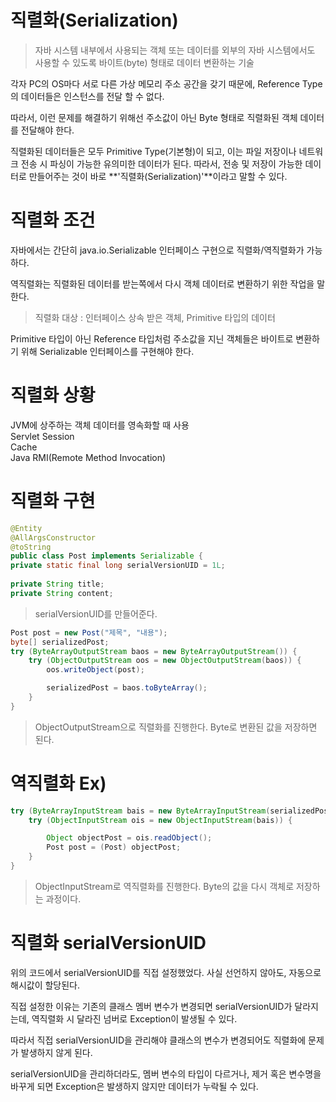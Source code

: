 # 직렬화(Serialization)
> 자바 시스템 내부에서 사용되는 객체 또는 데이터를 외부의 자바 시스템에서도 사용할 수 있도록 바이트(byte) 형태로 데이터 변환하는 기술

각자 PC의 OS마다 서로 다른 가상 메모리 주소 공간을 갖기 때문에, Reference Type의 데이터들은 인스턴스를 전달 할 수 없다.

따라서, 이런 문제를 해결하기 위해선 주소값이 아닌 Byte 형태로 직렬화된 객체 데이터를 전달해야 한다.

직렬화된 데이터들은 모두 Primitive Type(기본형)이 되고, 이는 파일 저장이나 네트워크 전송 시 파싱이 가능한 유의미한 데이터가 된다. 따라서, 전송 및 저장이 가능한 데이터로 만들어주는 것이 바로 **'직렬화(Serialization)'**이라고 말할 수 있다.

# 직렬화 조건
자바에서는 간단히 java.io.Serializable 인터페이스 구현으로 직렬화/역직렬화가 가능하다.

역직렬화는 직렬화된 데이터를 받는쪽에서 다시 객체 데이터로 변환하기 위한 작업을 말한다.

> 직렬화 대상 : 인터페이스 상속 받은 객체, Primitive 타입의 데이터

Primitive 타입이 아닌 Reference 타입처럼 주소값을 지닌 객체들은 바이트로 변환하기 위해 Serializable 인터페이스를 구현해야 한다.

# 직렬화 상황
JVM에 상주하는 객체 데이터를 영속화할 때 사용   
Servlet Session   
Cache   
Java RMI(Remote Method Invocation)

# 직렬화 구현
```java
@Entity
@AllArgsConstructor
@toString
public class Post implements Serializable {
private static final long serialVersionUID = 1L;
    
private String title;
private String content;
```  
> serialVersionUID를 만들어준다.
```java
Post post = new Post("제목", "내용");
byte[] serializedPost;
try (ByteArrayOutputStream baos = new ByteArrayOutputStream()) {
    try (ObjectOutputStream oos = new ObjectOutputStream(baos)) {
        oos.writeObject(post);

        serializedPost = baos.toByteArray();
    }
}
```
> ObjectOutputStream으로 직렬화를 진행한다. Byte로 변환된 값을 저장하면 된다.


# 역직렬화 Ex)
```java
try (ByteArrayInputStream bais = new ByteArrayInputStream(serializedPost)) {
    try (ObjectInputStream ois = new ObjectInputStream(bais)) {

        Object objectPost = ois.readObject();
        Post post = (Post) objectPost;
    }
}
```
> ObjectInputStream로 역직렬화를 진행한다. Byte의 값을 다시 객체로 저장하는 과정이다.


# 직렬화 serialVersionUID
위의 코드에서 serialVersionUID를 직접 설정했었다. 사실 선언하지 않아도, 자동으로 해시값이 할당된다.

직접 설정한 이유는 기존의 클래스 멤버 변수가 변경되면 serialVersionUID가 달라지는데, 역직렬화 시 달라진 넘버로 Exception이 발생될 수 있다.

따라서 직접 serialVersionUID을 관리해야 클래스의 변수가 변경되어도 직렬화에 문제가 발생하지 않게 된다.

serialVersionUID을 관리하더라도, 멤버 변수의 타입이 다르거나, 제거 혹은 변수명을 바꾸게 되면 Exception은 발생하지 않지만 데이터가 누락될 수 있다.

